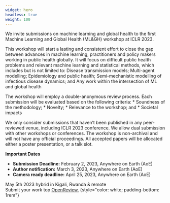 ```yaml
---
widget: hero
headless: true
weight: 100
---
```


We invite submissions on machine learning and global health to the first Machine Learning and Global Health (ML&GH) workshop at ICLR 2023.

This workshop will start a lasting and consistent effort to close the gap between advances in machine learning, practitioners and policy makers working in public health globally. It will focus on difficult public health problems and relevant machine learning and statistical methods, which includes but is not limited to:
Disease transmission models;
Multi-agent modelling;
Epidemiology and public health;
Semi-mechanistic modelling of infectious disease dynamics; and
Any work within the intersection of ML and global health

The workshop will employ a double-anonymous review process. Each submission will be evaluated based on the following criteria:
    * Soundness of the methodology;
    * Novelty;
    * Relevance to the workshop; and 
    * Societal impacts

We only consider submissions that haven’t been published in any peer-reviewed venue, including ICLR 2023 conference. We allow dual submission with other workshops or conferences. The workshop is non-archival and will not have any official proceedings. All accepted papers will be allocated either a poster presentation, or a talk slot.

**Important Dates**
 * **Submission Deadline:** February 2, 2023, Anywhere on Earth (AoE)
 * **Author notification:** March 3, 2023, Anywhere on Earth (AoE)
 * **Camera ready deadline:** April 25, 2023, Anywhere on Earth (AoE)

May 5th 2023 hybrid in Kigali, Rwanda & remote  
Submit your work top [OpenReview.](https://openreview.net/group?id=ICLR.cc/2023/Workshop/MLGH)
{style="color: white; padding-bottom: 1rem"}